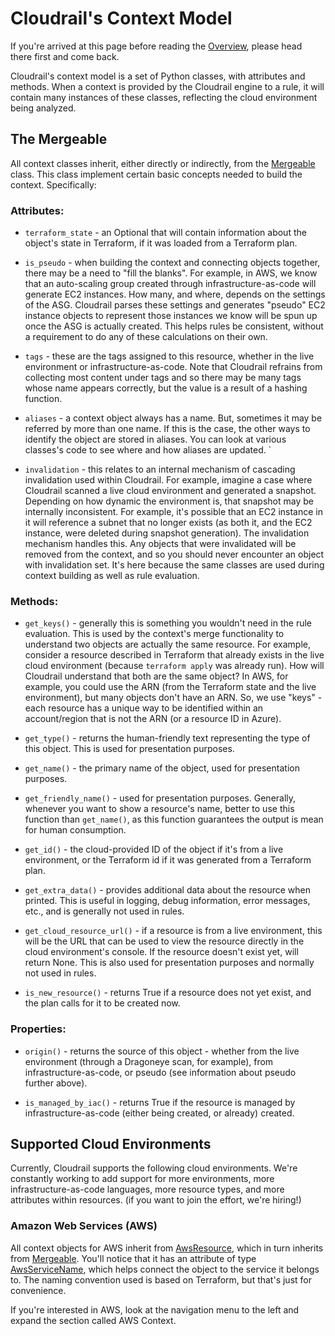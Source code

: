 # Cloudrail's Context Model

If you're arrived at this page before reading the [Overview](../README.md), please head there first and come back.

Cloudrail's context model is a set of Python classes, with attributes and methods. When a context is provided by the 
Cloudrail engine to a rule, it will contain many instances of these classes, reflecting the cloud environment being 
analyzed.


## The Mergeable

All context classes inherit, either directly or indirectly, from the 
[Mergeable](/cloudrail/knowledge/context/mergeable.py) class. This class implement certain basic concepts needed
to build the context. Specifically:


### Attributes:
* `terraform_state` - an Optional that will contain information about the object's state in Terraform,
if it was loaded from a Terraform plan.
  

* `is_pseudo` - when building the context and connecting objects together, there may be a need to "fill the blanks". For
example, in AWS, we know that an auto-scaling group created through infrastructure-as-code will generate EC2 instances.
How many, and where, depends on the settings of the ASG. Cloudrail parses these settings and generates "pseudo" EC2 
instance objects to represent those instances we know will be spun up once the ASG is actually created. This helps
rules be consistent, without a requirement to do any of these calculations on their own.
  

* `tags` - these are the tags assigned to this resource, whether in the live environment or infrastructure-as-code. Note 
that Cloudrail refrains from collecting most content under tags and so there may be many tags whose name appears 
  correctly, but the value is a result of a hashing function.
  

* `aliases` - a context object always has a name. But, sometimes it may be referred by more than one name. If this is 
the case, the other ways to identify the object are stored in aliases. You can look at various classes's code to see 
  where and how aliases are updated.
  `

* `invalidation` - this relates to an internal mechanism of cascading invalidation used within Cloudrail. For example,
imagine a case where Cloudrail scanned a live cloud environment and generated a snapshot. Depending on how dynamic the
  environment is, that snapshot may be internally inconsistent. For example, it's possible that an EC2 instance in it 
  will reference a subnet that no longer exists (as both it, and the EC2 instance, were deleted during snapshot 
  generation). The invalidation mechanism handles this. Any objects that were invalidated will be removed from the 
  context, and so you should never encounter an object with invalidation set. It's here because the same classes are 
  used during context building as well as rule evaluation.
  

### Methods:
* `get_keys()` - generally this is something you wouldn't need in the rule evaluation. This is used by the context's 
  merge functionality to understand two objects are actually the same resource. For example, consider a resource 
  described in Terraform that already exists in the live cloud environment (because `terraform apply` was already run).
  How will Cloudrail understand that both are the same object? In AWS, for example, you could use the ARN 
  (from the Terraform state and the live environment), but many objects don't have an ARN. So, we use "keys" - 
  each resource has a unique way to be identified within an account/region that is not the ARN (or a resource ID in 
  Azure).
  

* `get_type()` - returns the human-friendly text representing the type of this object. This is used for presentation 
purposes.
  

* `get_name()` - the primary name of the object, used for presentation purposes.


* `get_friendly_name()` - used for presentation purposes. Generally, whenever you want to show a resource's name, better
to use this function than `get_name()`, as this function guarantees the output is mean for human consumption.
  

* `get_id()` - the cloud-provided ID of the object if it's from a live environment, or the Terraform id 
if it was generated from a Terraform plan.
  

* `get_extra_data()` - provides additional data about the resource when printed. This is useful in logging, debug 
  information, error messages, etc., and is generally not used in rules.
  

* `get_cloud_resource_url()` - if a resource is from a live environment, this will be the URL that can be used to view
the resource directly in the cloud environment's console. If the resource doesn't exist yet, will return None. This is also
  used for presentation purposes and normally not used in rules.
  

* `is_new_resource()` - returns True if a resource does not yet exist, and the plan calls for it to be created now.


### Properties:
* `origin()` - returns the source of this object - whether from the live environment (through a Dragoneye scan, for 
  example), from infrastructure-as-code, or pseudo (see information about pseudo further above).
  

* `is_managed_by_iac()` - returns True if the resource is managed by infrastructure-as-code (either being created, or 
  already) created.
  

## Supported Cloud Environments

Currently, Cloudrail supports the following cloud environments. We're constantly working to add support for more
environments, more infrastructure-as-code languages, more resource types, and more attributes within resources. (if you want
to join the effort, we're hiring!)

### Amazon Web Services (AWS)

All context objects for AWS inherit from [AwsResource](/cloudrail/knowledge/context/aws/aws_resource.py), which in turn 
inherits from [Mergeable](/cloudrail/knowledge/context/mergeable.py). You'll notice that it has an attribute of type 
[AwsServiceName](/cloudrail/knowledge/context/aws/service_name.py), which helps connect the object to the service it 
belongs to. The naming convention used is based on Terraform, but that's just for convenience.

If you're interested in AWS, look at the navigation menu to the left and expand the section called AWS Context.

